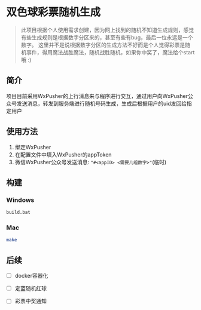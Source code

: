 # 双色球彩票随机生成
> 此项目根据个人使用需求创建，因为网上找到的随机不知道生成规则，感觉有些生成规则是根据数字分区来的，甚至有些有bug，最后一位永远是一个数字。
> 这里并不是说根据数字分区的生成方法不好而是个人觉得彩票是随机事件，得用魔法战胜魔法，随机战胜随机，如果你中奖了，魔法给个start哦 :)

## 简介
项目目前采用WxPusher的上行消息来与程序进行交互，通过用户向WxPusher公众号发送消息，转发到服务端进行随机号码生成，生成后根据用户的uid发回给指定用户

## 使用方法
1. 绑定WxPusher
2. 在配置文件中填入WxPusher的appToken
3. 微信WxPusher公众号发送消息: `"#<appID> <需要几组数字>"`(临时)

## 构建
### Windows
```bash
build.bat
```
### Mac
```bash
make
```

## 后续
- [ ] docker容器化
- [ ] 定蓝随机红球
- [ ] 彩票中奖通知

